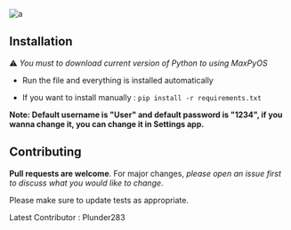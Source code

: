 ![a](https://user-images.githubusercontent.com/75862582/167246478-8e57b299-efab-4dd8-8d02-e3f18b729f20.png)

## Installation

⚠ *You must to download current version of Python to using MaxPyOS*

- Run the file and everything is installed automatically

- If you want to install manually :
 `pip install -r requirements.txt`

**Note: Default username is "User" and default password is "1234", if you wanna change it, you can change it in Settings app.**

## Contributing

**Pull requests are welcome**. For major changes, *please open an issue first to discuss what you would like to change*.

Please make sure to update tests as appropriate.

Latest Contributor : Plunder283
